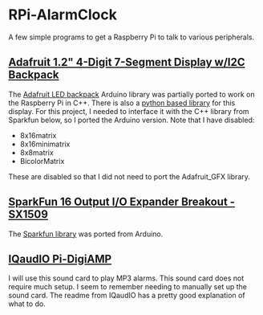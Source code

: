 # RPi-AlarmClock

A few simple programs to get a Raspberry Pi to talk to various peripherals.

## [Adafruit 1.2" 4-Digit 7-Segment Display w/I2C Backpack](https://www.adafruit.com/product/1270)
The [Adafruit LED backpack](https://github.com/adafruit/Adafruit_LED_Backpack) Arduino library was partially ported to work on the Raspberry Pi in C++. There is also a [python based library](https://learn.adafruit.com/matrix-7-segment-led-backpack-with-the-raspberry-pi/overview) for this display. For this project, I needed to interface it with the C++ library from Sparkfun below, so I ported the Arduino version. Note that I have disabled:

* 8x16matrix
* 8x16minimatrix
* 8x8matrix
* BicolorMatrix

These are disabled so that I did not need to port the Adafruit_GFX library.

## [SparkFun 16 Output I/O Expander Breakout - SX1509](https://www.sparkfun.com/products/13601)

The [Sparkfun library](https://github.com/sparkfun/SparkFun_SX1509_Arduino_Library) was ported from Arduino.

## [IQaudIO Pi-DigiAMP](http://iqaudio.co.uk/hats/9-pi-digiamp.html)
I will use this sound card to play MP3 alarms. This sound card does not require much setup. I seem to remember needing to manually set up the sound card. The readme from IQaudIO has a pretty good explanation of what to do.
